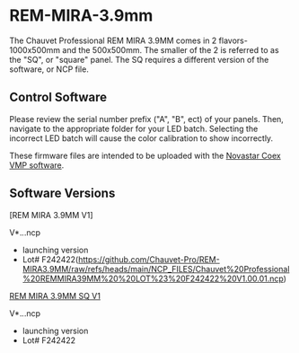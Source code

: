 # REM-MIRA-3.9mm

The Chauvet Professional REM MIRA 3.9MM comes in 2 flavors-1000x500mm and the 500x500mm. The smaller of the 2 is referred to as the "SQ", or "square" panel. The SQ requires a different version of the software, or NCP file.

## Control Software

Please review the serial number prefix ("A", "B", ect) of your panels. Then, navigate to the appropriate folder for your LED batch. Selecting the incorrect LED batch will cause the color calibration to show incorrectly.

These firmware files are intended to be uploaded with the [Novastar Coex VMP software](https://www.novastar.tech/downloads/).

## Software Versions

[REM MIRA 3.9MM V1]

V*.*.*.ncp
- launching version
- Lot# F242422(https://github.com/Chauvet-Pro/REM-MIRA3.9MM/raw/refs/heads/main/NCP_FILES/Chauvet%20Professional%20REMMIRA39MM%20%20LOT%23%20F242422%20V1.00.01.ncp)


[REM MIRA 3.9MM SQ V1](https://github.com/Chauvet-Pro/REM-MIRA3.9MM/raw/refs/heads/main/NCP_FILES/Chauvet%20Professional_REMMIRA39MMSQ%20Lot%23%20F242422%20V1.00.01.ncp)

V*.*.*.ncp
- launching version
- Lot# F242422
